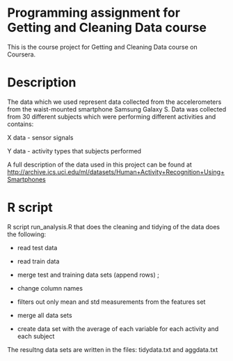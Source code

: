 # Programming assignment for Getting and Cleaning Data course 

This is the course project for Getting and Cleaning Data course on Coursera. 

# Description

The data which we used represent data collected from the accelerometers from the waist-mounted smartphone Samsung Galaxy S. Data was 
collected from 30 different subjects which were performing different activities and contains:

X data - sensor signals

Y data - activity types that subjects performed

A full description of the data used in this project can be found at http://archive.ics.uci.edu/ml/datasets/Human+Activity+Recognition+Using+Smartphones

# R script
R script run_analysis.R that does the cleaning and tidying of the data does the following:

- read test data

- read train data

- merge test and training data sets (append rows) ; 

- change column names 

- filters out only mean and std measurements from the features set

- merge all data sets

- create data set with the average of each variable  for each activity  and each subject

The resultng data sets are written in the files: tidydata.txt and aggdata.txt

